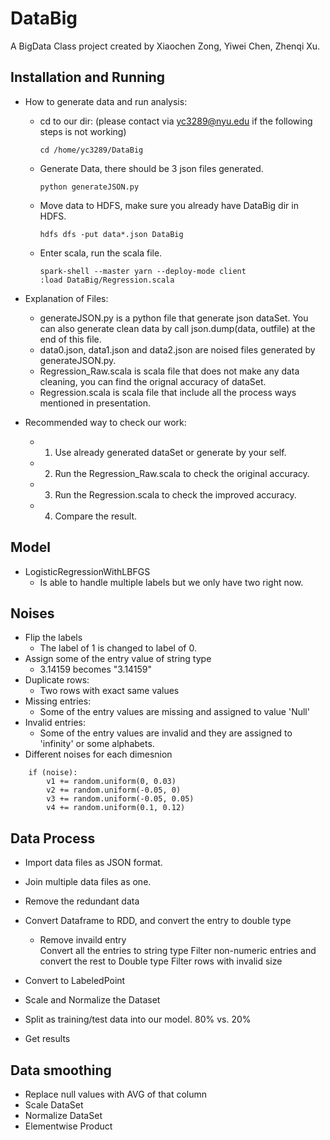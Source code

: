 # DataBig
A BigData Class project created by Xiaochen Zong, Yiwei Chen, Zhenqi Xu.
## Installation and Running 
- How to generate data and run analysis:
    - cd to our dir: (please contact via yc3289@nyu.edu if the following steps is not working)
        ```
        cd /home/yc3289/DataBig
        ```
    - Generate Data, there should be 3 json files generated.
        ```
        python generateJSON.py
        ```
    - Move data to HDFS, make sure you already have DataBig dir in HDFS.
        ```
        hdfs dfs -put data*.json DataBig
        ```
    - Enter scala, run the scala file.
        ```
        spark-shell --master yarn --deploy-mode client
        :load DataBig/Regression.scala
        ```
- Explanation of Files:
    - generateJSON.py is a python file that generate json dataSet.
        You can also generate clean data by call json.dump(data, outfile) at the end of this file.
    - data0.json, data1.json and data2.json are noised files generated by generateJSON.py.
    - Regression_Raw.scala is scala file that does not make any data cleaning, you can find the orignal accuracy of dataSet.
    - Regression.scala is scala file that include all the process ways mentioned in presentation.

- Recommended way to check our work:
    - 1. Use already generated dataSet or generate by your self.
    - 2. Run the Regression_Raw.scala to check the original accuracy.
    - 3. Run the Regression.scala to check the improved accuracy.
    - 4. Compare the result.

## Model 
- LogisticRegressionWithLBFGS
    - Is able to handle multiple labels but we only have two right now.
## Noises
- Flip the labels
    - The label of 1 is changed to label of 0.
- Assign some of the entry value of string type
    - 3.14159 becomes "3.14159"
- Duplicate rows: 
    - Two rows with exact same values
- Missing entries:
    - Some of the entry values are missing and assigned to value 'Null'
- Invalid entries:
    - Some of the entry values are invalid and they are assigned to 'infinity' or some alphabets.
- Different noises for each dimesnion
```
    if (noise):
        v1 += random.uniform(0, 0.03)
        v2 += random.uniform(-0.05, 0)
        v3 += random.uniform(-0.05, 0.05)
        v4 += random.uniform(0.1, 0.12)
```
## Data Process
- Import data files as JSON format.
- Join multiple data files as one.
- Remove the redundant data

- Convert Dataframe to RDD, and convert the entry to double type
    - Remove invaild entry  
        Convert all the entries to string type
        Filter non-numeric entries and convert the rest to Double type
        Filter rows with invalid size

- Convert to LabeledPoint
- Scale and Normalize the Dataset
- Split as training/test data into our model. 80% vs. 20%
- Get results

## Data smoothing
- Replace null values with AVG of that column
- Scale DataSet
- Normalize DataSet
- Elementwise Product
